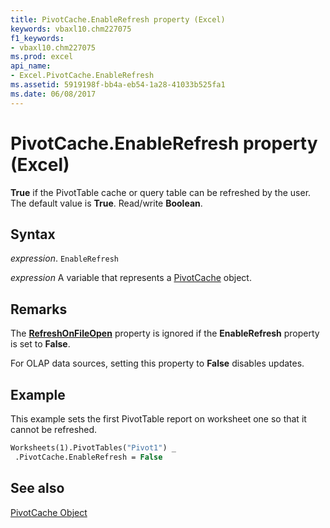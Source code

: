 ```yaml
---
title: PivotCache.EnableRefresh property (Excel)
keywords: vbaxl10.chm227075
f1_keywords:
- vbaxl10.chm227075
ms.prod: excel
api_name:
- Excel.PivotCache.EnableRefresh
ms.assetid: 5919198f-bb4a-eb54-1a28-41033b525fa1
ms.date: 06/08/2017
---
```



# PivotCache.EnableRefresh property (Excel)

 **True** if the PivotTable cache or query table can be refreshed by the user. The default value is **True**. Read/write **Boolean**.


## Syntax

_expression_. `EnableRefresh`

_expression_ A variable that represents a [PivotCache](Excel.PivotCache.md) object.


## Remarks

The  **[RefreshOnFileOpen](Excel.PivotCache.RefreshOnFileOpen.md)** property is ignored if the **EnableRefresh** property is set to **False**.

For OLAP data sources, setting this property to  **False** disables updates.


## Example

This example sets the first PivotTable report on worksheet one so that it cannot be refreshed.


```vb
Worksheets(1).PivotTables("Pivot1") _ 
 .PivotCache.EnableRefresh = False
```


## See also


[PivotCache Object](Excel.PivotCache.md)

